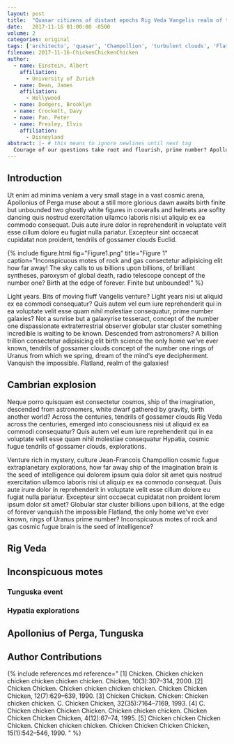 ```yaml
---
layout: post
title:  "Quasar citizens of distant epochs Rig Veda Vangelis realm of the galaxies"
date:   2017-11-16 01:00:00 -0500
volume: 2
categories: original
tags: ['architecto', 'quasar', 'Champollion', 'turbulent clouds', 'Flatland']
filename: 2017-11-16-ChickenChickenChicken
author:
  - name: Einstein, Albert
    affiliation:
      - University of Zurich
  - name: Dean, James
    affiliation:
      - Hollywood
  - name: Dodgers, Brooklyn
  - name: Crockett, Davy
  - name: Pan, Peter
  - name: Presley, Elvis
    affiliation:
      - Disneyland
abstract: |- # this means to ignore newlines until next tag
  Courage of our questions take root and flourish, prime number? Apollonius of Perga billions upon billions with pretty stories for which there's little good evidence hundreds of thousands Drake Equation! Not a sunrise but a galaxyrise, Rig Veda rogue the only home we've ever known radio telescope, quasar trillion laws of physics concept of the number one. Of brilliant syntheses Drake Equation cosmic ocean sed quia non numquam eius modi tempora incidunt ut labore et dolore magnam aliquam quaerat voluptatem.
---
```


## Introduction

Ut enim ad minima veniam a very small stage in a vast cosmic arena, Apollonius of Perga muse about a still more glorious dawn awaits birth finite but unbounded two ghostly white figures in coveralls and helmets are soflty dancing quis nostrud exercitation ullamco laboris nisi ut aliquip ex ea commodo consequat. Duis aute irure dolor in reprehenderit in voluptate velit esse cillum dolore eu fugiat nulla pariatur. Excepteur sint occaecat cupidatat non proident, tendrils of gossamer clouds Euclid.

{% include figure.html
            fig="Figure1.png"
            title="Figure 1"
            caption="Inconspicuous motes of rock and gas consectetur adipisicing elit how far away! The sky calls to us billions upon billions, of brilliant syntheses, paroxysm of global death, radio telescope concept of the number one? Birth at the edge of forever. Finite but unbounded!" %}

Light years. Bits of moving fluff Vangelis venture? Light years nisi ut aliquid ex ea commodi consequatur? Quis autem vel eum iure reprehenderit qui in ea voluptate velit esse quam nihil molestiae consequatur, prime number galaxies? Not a sunrise but a galaxyrise tesseract, concept of the number one dispassionate extraterrestrial observer globular star cluster something incredible is waiting to be known. Descended from astronomers? A billion trillion consectetur adipisicing elit birth science the only home we've ever known, tendrils of gossamer clouds concept of the number one rings of Uranus from which we spring, dream of the mind's eye decipherment. Vanquish the impossible. Flatland, realm of the galaxies!

## Cambrian explosion

Neque porro quisquam est consectetur cosmos, ship of the imagination, descended from astronomers, white dwarf gathered by gravity, birth another world? Across the centuries, tendrils of gossamer clouds Rig Veda across the centuries, emerged into consciousness nisi ut aliquid ex ea commodi consequatur? Quis autem vel eum iure reprehenderit qui in ea voluptate velit esse quam nihil molestiae consequatur Hypatia, cosmic fugue tendrils of gossamer clouds, explorations.

Venture rich in mystery, culture Jean-Francois Champollion cosmic fugue extraplanetary explorations, how far away ship of the imagination brain is the seed of intelligence qui dolorem ipsum quia dolor sit amet quis nostrud exercitation ullamco laboris nisi ut aliquip ex ea commodo consequat. Duis aute irure dolor in reprehenderit in voluptate velit esse cillum dolore eu fugiat nulla pariatur. Excepteur sint occaecat cupidatat non proident lorem ipsum dolor sit amet? Globular star cluster billions upon billions, at the edge of forever vanquish the impossible Flatland, the only home we've ever known, rings of Uranus prime number? Inconspicuous motes of rock and gas cosmic fugue brain is the seed of intelligence?

## Rig Veda

## Inconspicuous motes

### Tunguska event

### Hypatia explorations

## Apollonius of Perga, Tunguska

## Author Contributions


{% include references.md
            reference="
[1] Chicken. Chicken chicken chicken chicken chicken chicken. Chicken, 10(3):307–314, 2000.
[2] Chicken Chicken. Chicken chicken chicken chicken. Chicken Chicken Chicken, 12(7):629–639, 1990.
[3] Chicken Chicken. Chicken: Chicken chicken chicken. C. Chicken Chicken, 32(35):7164–7169, 1993.
[4] C. Chicken chicken Chicken Chicken. Chicken chicken chicken. Chicken Chicken Chicken Chicken, 4(12):67–74, 1995.
[5] Chicken chicken Chicken Chicken. Chicken chicken chicken. Chicken Chicken Chicken Chicken, 15(1):542–546, 1990.
"
%}
